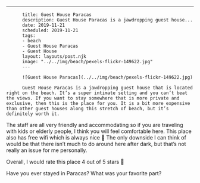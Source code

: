---
          title: Guest House Paracas
          description: Guest House Paracas is a jawdropping guest house...
          date: 2019-11-21
          scheduled: 2019-11-21
          tags:
          - beach
          - Guest House Paracas
          - Guest House
          layout: layouts/post.njk
          image: "../../img/beach/pexels-flickr-149622.jpg"
          ---
          
          ![Guest House Paracas](../../img/beach/pexels-flickr-149622.jpg)
          
          Guest House Paracas is a jawdropping guest house that is located right on the beach. It’s a super intimate setting and you can’t beat the views. If you want to stay somewhere that is more private and exclusive, then this is the place for you. It is a bit more expensive than other guest houses along this stretch of beach, but it’s definitely worth it.

The staff are all very friendly and accommodating so if you are traveling with kids or elderly people, I think you will feel comfortable here. This place also has free wifi which is always nice 🙂 The only downside I can think of would be that there isn’t much to do around here after dark, but that’s not really an issue for me personally.

Overall, I would rate this place 4 out of 5 stars 🙂

Have you ever stayed in Paracas? What was your favorite part?